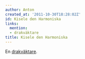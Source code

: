 ```yaml
---
author: Anton
created_at: '2011-10-30T18:28:02Z'
id: Kisele den Harmoniska
links:
  mention:
  - drakväktare
title: Kisele den Harmoniska
---
```


En [drakväktare].

  [drakväktare]: drakväktare
